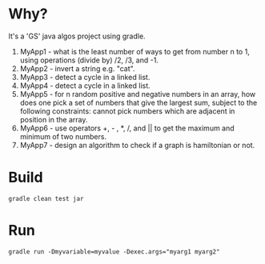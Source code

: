 # Why?
It's a 'GS' java algos project using gradle.

1) MyApp1 - what is the least number of ways to get from number n to 1, using operations (divide by) /2, /3, and -1.
2) MyApp2 - invert a string e.g. "cat".
3) MyApp3 - detect a cycle in a linked list.
4) MyApp4 - detect a cycle in a linked list.
5) MyApp5 - for n random positive and negative numbers in an array,
            how does one pick a set of numbers that give the largest sum,
            subject to the following constraints: cannot pick numbers which are adjacent in position in the array.
6) MyApp6 - use operators +, - , *, /, and || to get the maximum and minimum of two numbers.
7) MyApp7 - design an algorithm to check if a graph is hamiltonian or not. 

# Build
```
gradle clean test jar
```

# Run
```
gradle run -Dmyvariable=myvalue -Dexec.args="myarg1 myarg2"
```
